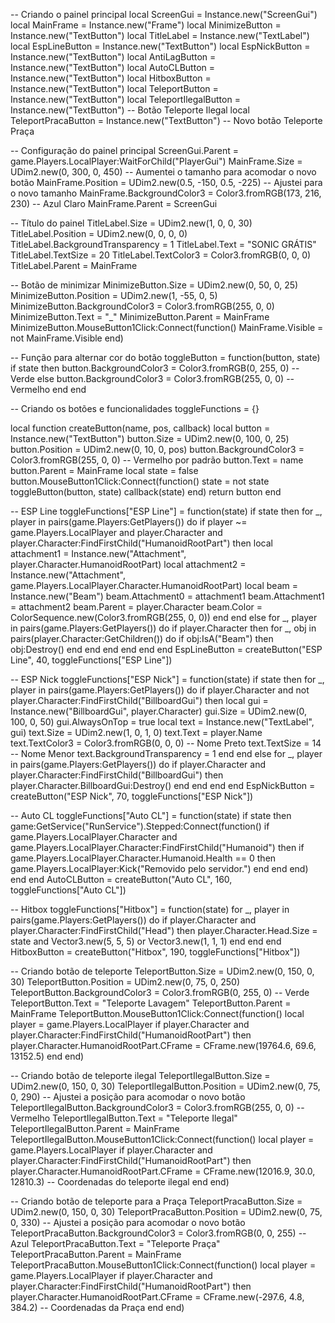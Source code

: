 -- Criando o painel principal
local ScreenGui = Instance.new("ScreenGui")
local MainFrame = Instance.new("Frame")
local MinimizeButton = Instance.new("TextButton")
local TitleLabel = Instance.new("TextLabel")
local EspLineButton = Instance.new("TextButton")
local EspNickButton = Instance.new("TextButton")
local AntiLagButton = Instance.new("TextButton")
local AutoCLButton = Instance.new("TextButton")
local HitboxButton = Instance.new("TextButton")
local TeleportButton = Instance.new("TextButton")
local TeleportIlegalButton = Instance.new("TextButton") -- Botão Teleporte Ilegal
local TeleportPracaButton = Instance.new("TextButton") -- Novo botão Teleporte Praça

-- Configuração do painel principal
ScreenGui.Parent = game.Players.LocalPlayer:WaitForChild("PlayerGui")
MainFrame.Size = UDim2.new(0, 300, 0, 450)  -- Aumentei o tamanho para acomodar o novo botão
MainFrame.Position = UDim2.new(0.5, -150, 0.5, -225)  -- Ajustei para o novo tamanho
MainFrame.BackgroundColor3 = Color3.fromRGB(173, 216, 230) -- Azul Claro
MainFrame.Parent = ScreenGui

-- Título do painel
TitleLabel.Size = UDim2.new(1, 0, 0, 30)
TitleLabel.Position = UDim2.new(0, 0, 0, 0)
TitleLabel.BackgroundTransparency = 1
TitleLabel.Text = "SONIC GRÁTIS"
TitleLabel.TextSize = 20
TitleLabel.TextColor3 = Color3.fromRGB(0, 0, 0)
TitleLabel.Parent = MainFrame

-- Botão de minimizar
MinimizeButton.Size = UDim2.new(0, 50, 0, 25)
MinimizeButton.Position = UDim2.new(1, -55, 0, 5)
MinimizeButton.BackgroundColor3 = Color3.fromRGB(255, 0, 0)
MinimizeButton.Text = "_"
MinimizeButton.Parent = MainFrame
MinimizeButton.MouseButton1Click:Connect(function()
    MainFrame.Visible = not MainFrame.Visible
end)

-- Função para alternar cor do botão
toggleButton = function(button, state)
    if state then
        button.BackgroundColor3 = Color3.fromRGB(0, 255, 0) -- Verde
    else
        button.BackgroundColor3 = Color3.fromRGB(255, 0, 0) -- Vermelho
    end
end

-- Criando os botões e funcionalidades
toggleFunctions = {}

local function createButton(name, pos, callback)
    local button = Instance.new("TextButton")
    button.Size = UDim2.new(0, 100, 0, 25)
    button.Position = UDim2.new(0, 10, 0, pos)
    button.BackgroundColor3 = Color3.fromRGB(255, 0, 0) -- Vermelho por padrão
    button.Text = name
    button.Parent = MainFrame
    local state = false
    button.MouseButton1Click:Connect(function()
        state = not state
        toggleButton(button, state)
        callback(state)
    end)
    return button
end

-- ESP Line
toggleFunctions["ESP Line"] = function(state)
    if state then
        for _, player in pairs(game.Players:GetPlayers()) do
            if player ~= game.Players.LocalPlayer and player.Character and player.Character:FindFirstChild("HumanoidRootPart") then
                local attachment1 = Instance.new("Attachment", player.Character.HumanoidRootPart)
                local attachment2 = Instance.new("Attachment", game.Players.LocalPlayer.Character.HumanoidRootPart)
                local beam = Instance.new("Beam")
                beam.Attachment0 = attachment1
                beam.Attachment1 = attachment2
                beam.Parent = player.Character
                beam.Color = ColorSequence.new(Color3.fromRGB(255, 0, 0))
            end
        end
    else
        for _, player in pairs(game.Players:GetPlayers()) do
            if player.Character then
                for _, obj in pairs(player.Character:GetChildren()) do
                    if obj:IsA("Beam") then obj:Destroy() end
                end
            end
        end
    end
end
EspLineButton = createButton("ESP Line", 40, toggleFunctions["ESP Line"])

-- ESP Nick
toggleFunctions["ESP Nick"] = function(state)
    if state then
        for _, player in pairs(game.Players:GetPlayers()) do
            if player.Character and not player.Character:FindFirstChild("BillboardGui") then
                local gui = Instance.new("BillboardGui", player.Character)
                gui.Size = UDim2.new(0, 100, 0, 50)
                gui.AlwaysOnTop = true
                local text = Instance.new("TextLabel", gui)
                text.Size = UDim2.new(1, 0, 1, 0)
                text.Text = player.Name
                text.TextColor3 = Color3.fromRGB(0, 0, 0) -- Nome Preto
                text.TextSize = 14 -- Nome Menor
                text.BackgroundTransparency = 1
            end
        end
    else
        for _, player in pairs(game.Players:GetPlayers()) do
            if player.Character and player.Character:FindFirstChild("BillboardGui") then
                player.Character.BillboardGui:Destroy()
            end
        end
    end
end
EspNickButton = createButton("ESP Nick", 70, toggleFunctions["ESP Nick"])

-- Auto CL
toggleFunctions["Auto CL"] = function(state)
    if state then
        game:GetService("RunService").Stepped:Connect(function()
            if game.Players.LocalPlayer.Character and game.Players.LocalPlayer.Character:FindFirstChild("Humanoid") then
                if game.Players.LocalPlayer.Character.Humanoid.Health == 0 then
                    game.Players.LocalPlayer:Kick("Removido pelo servidor.")
                end
            end
        end)
    end
end
AutoCLButton = createButton("Auto CL", 160, toggleFunctions["Auto CL"])

-- Hitbox
toggleFunctions["Hitbox"] = function(state)
    for _, player in pairs(game.Players:GetPlayers()) do
        if player.Character and player.Character:FindFirstChild("Head") then
            player.Character.Head.Size = state and Vector3.new(5, 5, 5) or Vector3.new(1, 1, 1)
        end
    end
end
HitboxButton = createButton("Hitbox", 190, toggleFunctions["Hitbox"])

-- Criando botão de teleporte
TeleportButton.Size = UDim2.new(0, 150, 0, 30)
TeleportButton.Position = UDim2.new(0, 75, 0, 250)
TeleportButton.BackgroundColor3 = Color3.fromRGB(0, 255, 0) -- Verde
TeleportButton.Text = "Teleporte Lavagem"
TeleportButton.Parent = MainFrame
TeleportButton.MouseButton1Click:Connect(function()
    local player = game.Players.LocalPlayer
    if player.Character and player.Character:FindFirstChild("HumanoidRootPart") then
        player.Character.HumanoidRootPart.CFrame = CFrame.new(19764.6, 69.6, 13152.5)
    end
end)

-- Criando botão de teleporte ilegal
TeleportIlegalButton.Size = UDim2.new(0, 150, 0, 30)
TeleportIlegalButton.Position = UDim2.new(0, 75, 0, 290)  -- Ajustei a posição para acomodar o novo botão
TeleportIlegalButton.BackgroundColor3 = Color3.fromRGB(255, 0, 0) -- Vermelho
TeleportIlegalButton.Text = "Teleporte Ilegal"
TeleportIlegalButton.Parent = MainFrame
TeleportIlegalButton.MouseButton1Click:Connect(function()
    local player = game.Players.LocalPlayer
    if player.Character and player.Character:FindFirstChild("HumanoidRootPart") then
        player.Character.HumanoidRootPart.CFrame = CFrame.new(12016.9, 30.0, 12810.3) -- Coordenadas do teleporte ilegal
    end
end)

-- Criando botão de teleporte para a Praça
TeleportPracaButton.Size = UDim2.new(0, 150, 0, 30)
TeleportPracaButton.Position = UDim2.new(0, 75, 0, 330)  -- Ajustei a posição para acomodar o novo botão
TeleportPracaButton.BackgroundColor3 = Color3.fromRGB(0, 0, 255) -- Azul
TeleportPracaButton.Text = "Teleporte Praça"
TeleportPracaButton.Parent = MainFrame
TeleportPracaButton.MouseButton1Click:Connect(function()
    local player = game.Players.LocalPlayer
    if player.Character and player.Character:FindFirstChild("HumanoidRootPart") then
        player.Character.HumanoidRootPart.CFrame = CFrame.new(-297.6, 4.8, 384.2) -- Coordenadas da Praça
    end
end)
